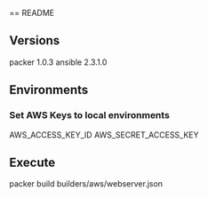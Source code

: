 == README

## Versions
packer 1.0.3
ansible 2.3.1.0

## Environments
### Set AWS Keys to local environments
AWS_ACCESS_KEY_ID
AWS_SECRET_ACCESS_KEY

## Execute
packer build builders/aws/webserver.json


